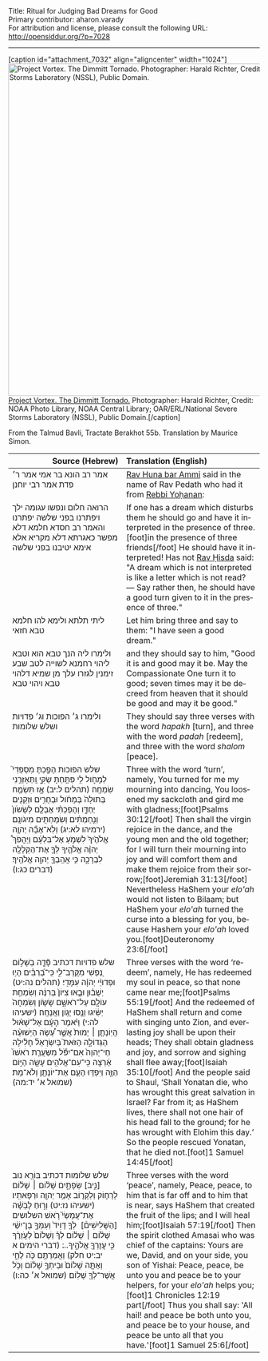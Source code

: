 <html>
<head></head>
<body>
Title: Ritual for Judging Bad Dreams for Good<br />
Primary contributor: aharon.varady<br />
For attribution and license, please consult the following URL: <a href="http://opensiddur.org/?p=7028">http://opensiddur.org/?p=7028</a>
<p />
<hr />

[caption id="attachment_7032" align="aligncenter" width="1024"]<a href="https://opensiddur.org/wp-content/uploads/2013/05/1024px-Dimmitt_Tornado2_-_NOAA.jpg"><img src="https://opensiddur.org/wp-content/uploads/2013/05/1024px-Dimmitt_Tornado2_-_NOAA.jpg" alt="Project Vortex. The Dimmitt Tornado. Photographer: Harald Richter, Credit: NOAA Photo Library, NOAA Central Library; OAR/ERL/National Severe Storms Laboratory (NSSL), Public Domain." width="1024" height="665" class="size-full wp-image-7032" /></a> <a href="http://commons.wikimedia.org/wiki/File:Dimmitt_Tornado2_-_NOAA.jpg">Project Vortex. The Dimmitt Tornado.</a> Photographer: Harald Richter, Credit: NOAA Photo Library, NOAA Central Library; OAR/ERL/National Severe Storms Laboratory (NSSL), Public Domain.[/caption]

From the Talmud Bavli, Tractate Berakhot 55b. Translation by Maurice Simon.

<table style="margin-left: auto;margin-right: auto;" class="draggable">
<thead><tr><th id="x" style="text-align: right;">Source (Hebrew)</th><th style="text-align: left;">Translation (English)</th></tr></thead>
<tbody>
<tr><td style="vertical-align:top;">
<div class="liturgy" lang="he">
אמר רב הונא בר אמי אמר ר׳ פדת 
אמר רבי יוחנן
</span></div></td>
 
<td style="vertical-align:top;" width="53%"><div class="english" lang="en">
<a href="http://en.wikipedia.org/wiki/Rav_Huna">Rav Huna bar Ammi</a> said in the name of Rav Pedath 
who had it from <a href="http://en.wikipedia.org/wiki/Johanan_bar_Nappaha">Rebbi Yoḥanan</a>:
</td></tr>


<tr>
<td style="vertical-align:top;" width="44%">
<div class="liturgy" lang="he">
הרואה חלום ונפשו עגומה 
ילך ויפתרנו בפני שלשה 
יפתרנו
והאמר רב חסדא 
חלמא דלא מפשר כאגרתא דלא מקריא
אלא אימא 
יטיבנו בפני שלשה
</span></div></td>
 
<td style="vertical-align:top;" width="53%"><div class="english" lang="en">
If one has a dream which disturbs them
he should go and have it interpreted in the presence of three.[foot]in the presence of three friends[/foot] 
He should have it interpreted!
Has not <a href="http://en.wikipedia.org/wiki/Rav_Chisda">Rav Ḥisda</a> said: 
"A dream which is not interpreted is like a letter which is not read?
 — Say rather then, 
 he should have a good turn given to it in the presence of three."
</div></td></tr>


<tr>
<td style="vertical-align:top;" width="44%">
<div class="liturgy" lang="he">
 ליתי תלתא ולימא להו  
 חלמא טבא חזאי 
</span></div></td>
 
<td style="vertical-align:top;" width="53%"><div class="english" lang="en">
Let him bring three and say to them:
"I have seen a good dream."
</div></td></tr>


<tr>
<td style="vertical-align:top;" width="44%">
<div class="liturgy" lang="he">
ולימרו ליה 
הנך טבא הוא וטבא ליהוי 
רחמנא לשוייה לטב 
שבע זימנין לגזרו עלך מן שמיא 
דלהוי טבא ויהוי טבא
</span></div></td>
 
<td style="vertical-align:top;" width="53%"><div class="english" lang="en">
 and they should say to him, 
"Good it is and good may it be.
May the Compassionate One turn it to good; 
seven times may it be decreed from heaven 
that it should be good and may it be good."
</div></td></tr>


<tr>
<td style="vertical-align:top;" width="44%">
<div class="liturgy" lang="he">
ולימרו ג׳ הפוכות
 וג׳ פדויות
ושלש שלומות
</span></div></td>
 
<td style="vertical-align:top;" width="53%"><div class="english" lang="en">
They should say three verses with the word <em>hapakh</em> [turn],
and three with the word <em>padah</em> [redeem],
and three with the word <em>shalom</em> [peace].
</div></td></tr>


<tr>
<td style="vertical-align:top;" width="44%">
<div class="liturgy" lang="he">
שלש הפוכות
‏הָפַ֣כְתָּ מִסְפְּדִי֮ לְמָחֹ֪ול לִ֥י 
פִּתַּ֥חְתָּ שַׂקִּ֑י וַֽתְּאַזְּרֵ֥נִי שִׂמְחָֽה׃ <span class="citation">(תהלים ל:יב)</span>
אָ֣ז תִּשְׂמַ֤ח בְּתוּלָה֙ בְּמָחֹ֔ול 
וּבַחֻרִ֥ים וּזְקֵנִ֖ים יַחְדָּ֑ו 
וְהָפַכְתִּ֨י אֶבְלָ֤ם לְשָׂשֹׂון֙ 
וְנִ֣חַמְתִּ֔ים וְשִׂמַּחְתִּ֖ים מִיגֹונָֽם׃ <span class="citation">(ירמיהו לא:יג)</span>‏
‏וְלֹֽא־אָבָ֞ה יְהוָ֤ה אֱלֹהֶ֙יךָ֙ לִשְׁמֹ֣עַ אֶל־בִּלְעָ֔ם 
וַיַּהֲפֹךְ֩ יְהוָ֨ה אֱלֹהֶ֧יךָ לְּךָ֛ אֶת־הַקְּלָלָ֖ה לִבְרָכָ֑ה 
כִּ֥י אֲהֵֽבְךָ֖ יְהוָ֥ה אֱלֹהֶֽיךָ׃ <span class="citation">(דברים כג:ו)</span>
</span></div></td>
 
<td style="vertical-align:top;" width="53%"><div class="english" lang="en">
Three with the word ‘turn’, namely,
You turned for me my mourning into dancing, 
You loosened my sackcloth and gird me with gladness;[foot]Psalms 30:12[/foot]
Then shall the virgin rejoice in the dance, 
and the young men and the old together; 
for I will turn their mourning into joy 
and will comfort them and make them rejoice from their sorrow;[foot]Jeremiah 31:13[/foot]
Nevertheless HaShem your <em>elo'ah</em> would not listen to Bilaam; 
but HaShem your <em>elo'ah</em> turned the curse into a blessing for you, 
because Hashem your <em>elo'ah</em> loved you.[foot]Deuteronomy 23:6[/foot]
</div></td></tr>


<tr>
<td style="vertical-align:top;" width="44%">
<div class="liturgy" lang="he">
שלש פדויות דכתיב
‏פָּ֘דָ֤ה בְשָׁל֣וֹם נַ֭פְשִׁי מִקֲּרָב־לִ֑י 
כִּֽי־בְ֝רַבִּ֗ים הָי֥וּ עִמָּדִֽי׃ <span class="citation">(תהלים נה:יט)</span>‏
‎‎‏וּפְדוּיֵ֨י יְהוָ֜ה יְשֻׁב֗וּן וּבָ֤אוּ צִיּוֹן֙ בְּרִנָּ֔ה 
וְשִׂמְחַ֥ת עוֹלָ֖ם עַל־רֹאשָׁ֑ם 
שָׂשׂ֤וֹן וְשִׂמְחָה֙ יַשִּׂ֔יגוּ 
וְנָ֖סוּ יָג֥וֹן וַאֲנָחָֽה׃ <span class="citation">(ישעיהו לה:י)</span>‏
‏וַיֹּ֨אמֶר הָעָ֜ם אֶל־שָׁא֗וּל 
הֲיֽוֹנָתָ֤ן ׀ יָמוּת֙ אֲשֶׁ֣ר עָ֠שָׂה הַיְשׁוּעָ֨ה הַגְּדוֹלָ֣ה הַזֹּאת֮ בְּיִשְׂרָאֵל֒ 
חָלִ֗ילָה חַי־יְהוָה֙ אִם־יִפֹּ֞ל מִשַּׂעֲרַ֤ת רֹאשׁוֹ֙ אַ֔רְצָה 
כִּֽי־עִם־אֱלֹהִ֥ים עָשָׂ֖ה הַיּ֣וֹם הַזֶּ֑ה 
וַיִּפְדּ֥וּ הָעָ֛ם אֶת־יוֹנָתָ֖ן וְלֹא־מֵֽת׃ <span class="citation">(‏שמואל א׳ יד:מה)</span>
</span></div></td>
 
<td style="vertical-align:top;" width="53%"><div class="english" lang="en">
Three verses with the word ‘redeem’, namely,
He has redeemed my soul in peace, 
so that none came near me;[foot]Psalms 55:19[/foot]
And the redeemed of HaShem shall return and come with singing unto Zion, 
and everlasting joy shall be upon their heads; 
They shall obtain gladness and joy, 
and sorrow and sighing shall flee away;[foot]Isaiah 35:10[/foot]
And the people said to Shaul, 
‘Shall Yonatan die, who has wrought this great salvation in Israel? 
Far from it; as HaShem lives, there shall not one hair of his head fall to the ground; 
for he has wrought with Elohim this day.’ 
So the people rescued Yonatan, that he died not.[foot]1 Samuel 14:45[/foot]
</div></td></tr>   


<tr>
<td style="vertical-align:top;" width="44%">
<div class="liturgy" lang="he">
שלש שלומות דכתיב
‏בּוֹרֵ֖א נוב [נִ֣יב] שְׂפָתָ֑יִם שָׁל֨וֹם ׀ שָׁל֜וֹם לָרָח֧וֹק וְלַקָּר֛וֹב 
אָמַ֥ר יְהוָ֖ה וּרְפָאתִֽיו׃ <span class="citation">(ישעיהו נז:יט‏)</span>
‏וְר֣וּחַ לָבְשָׁ֗ה אֶת־עֲמָשַׂי֮ רֹ֣אשׁ השלושים [הַשָּׁלִישִׁים֒]&nbsp;
לְךָ֤ דָוִיד֙ וְעִמְּךָ֣ בֶן־יִשַׁ֔י 
שָׁל֨וֹם ׀ שָׁל֜וֹם לְךָ֗ וְשָׁלוֹם֙ לְעֹ֣זְרֶ֔ךָ כִּ֥י עֲזָרְךָ֖ אֱלֹהֶ֑יךָ...׃ <span class="citation">(דברי הימים א יב:יט חלק)</span>
‏וַאֲמַרְתֶּ֥ם 
כֹּ֖ה לֶחָ֑י וְאַתָּ֤ה שָׁלוֹם֙ 
וּבֵיתְךָ֣ שָׁל֔וֹם 
וְכֹ֥ל אֲשֶׁר־לְךָ֖ שָׁלֽוֹם׃ <span class="citation">(שמואל א׳ כה:ו‏)</span>
</span></div></td>
 
<td style="vertical-align:top;" width="53%"><div class="english" lang="en">
Three verses with the word ‘peace’, namely,
Peace, peace, to him that is far off and to him that is near, 
says HaShem that created the fruit of the lips; and I will heal him;[foot]Isaiah 57:19[/foot]
Then the spirit clothed Amasai who was chief of the captains: 
Yours are we, David, and on your side, you son of Yishai: 
Peace, peace, be unto you and peace be to your helpers, for your <em>elo'ah</em> helps you;[foot]1 Chronicles 12:19 part[/foot]
Thus you shall say: 
'All hail! and peace be both unto you, 
and peace be to your house, 
and peace be unto all that you have.'[foot]1 Samuel 25:6[/foot]
</div></td></tr>   
</tbody></table>
</body>
</html>